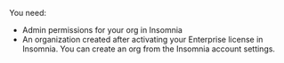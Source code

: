 You need: 
* Admin permissions for your org in Insomnia
* An organization created after activating your Enterprise license in Insomnia. You can create an org from the Insomnia account settings.